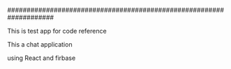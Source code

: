 ####################################################################

This is test app for code reference

This a chat application 

using React and firbase


